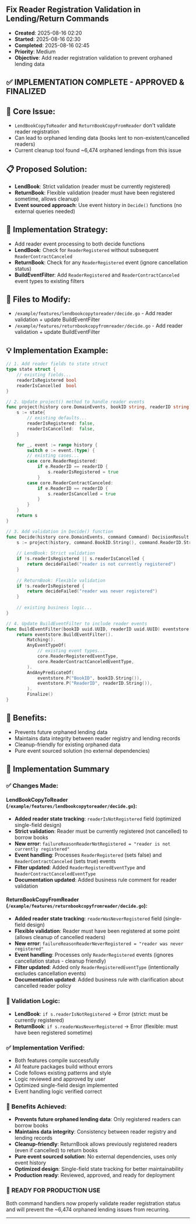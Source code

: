 ## Fix Reader Registration Validation in Lending/Return Commands
- **Created**: 2025-08-16 02:20
- **Started**: 2025-08-16 02:30
- **Completed**: 2025-08-16 02:45
- **Priority**: Medium
- **Objective**: Add reader registration validation to prevent orphaned lending data

## ✅ IMPLEMENTATION COMPLETE - APPROVED & FINALIZED

## 🎯 Core Issue:
- `LendBookCopyToReader` and `ReturnBookCopyFromReader` don't validate reader registration
- Can lead to orphaned lending data (books lent to non-existent/cancelled readers)
- Current cleanup tool found ~6,474 orphaned lendings from this issue

## 📋 Proposed Solution:
- **LendBook**: Strict validation (reader must be currently registered)
- **ReturnBook**: Flexible validation (reader must have been registered sometime, allows cleanup)
- **Event sourced approach**: Use event history in `Decide()` functions (no external queries needed)

## 🔧 Implementation Strategy:
- Add reader event processing to both decide functions
- **LendBook**: Check for `ReaderRegistered` without subsequent `ReaderContractCanceled`
- **ReturnBook**: Check for any `ReaderRegistered` event (ignore cancellation status)
- **BuildEventFilter**: Add `ReaderRegistered` and `ReaderContractCanceled` event types to existing filters

## 📁 Files to Modify:
- `/example/features/lendbookcopytoreader/decide.go` - Add reader validation + update BuildEventFilter
- `/example/features/returnbookcopyfromreader/decide.go` - Add reader validation + update BuildEventFilter

## 💡 Implementation Example:
```go
// 1. Add reader fields to state struct
type state struct {
    // existing fields...
    readerIsRegistered bool
    readerIsCancelled  bool
}

// 2. Update project() method to handle reader events
func project(history core.DomainEvents, bookID string, readerID string) state {
    s := state{
        // existing defaults...
        readerIsRegistered: false,
        readerIsCancelled:  false,
    }

    for _, event := range history {
        switch e := event.(type) {
        // existing cases...
        case core.ReaderRegistered:
            if e.ReaderID == readerID {
                s.readerIsRegistered = true
            }
        case core.ReaderContractCanceled:
            if e.ReaderID == readerID {
                s.readerIsCancelled = true
            }
        }
    }
    return s
}

// 3. Add validation in Decide() function
func Decide(history core.DomainEvents, command Command) DecisionResult {
    s := project(history, command.BookID.String(), command.ReaderID.String())
    
    // LendBook: Strict validation
    if !s.readerIsRegistered || s.readerIsCancelled {
        return decideFailed("reader is not currently registered")
    }
    
    // ReturnBook: Flexible validation  
    if !s.readerIsRegistered {
        return decideFailed("reader was never registered")
    }
    
    // existing business logic...
}

// 4. Update BuildEventFilter to include reader events
func BuildEventFilter(bookID uuid.UUID, readerID uuid.UUID) eventstore.Filter {
    return eventstore.BuildEventFilter().
        Matching().
        AnyEventTypeOf(
            // existing event types...
            core.ReaderRegisteredEventType,
            core.ReaderContractCanceledEventType,
        ).
        AndAnyPredicateOf(
            eventstore.P("BookID", bookID.String()),
            eventstore.P("ReaderID", readerID.String()),
        ).
        Finalize()
}
```

## 🎯 Benefits:
- Prevents future orphaned lending data
- Maintains data integrity between reader registry and lending records
- Cleanup-friendly for existing orphaned data
- Pure event sourced solution (no external dependencies)

## 🎯 Implementation Summary

### ✅ Changes Made:

#### LendBookCopyToReader (`/example/features/lendbookcopytoreader/decide.go`):
- **Added reader state tracking**: `readerIsNotRegistered` field (optimized single-field design)
- **Strict validation**: Reader must be currently registered (not cancelled) to borrow books
- **New error**: `failureReasonReaderNotRegistered = "reader is not currently registered"`
- **Event handling**: Processes `ReaderRegistered` (sets false) and `ReaderContractCanceled` (sets true) events
- **Filter updated**: Added `ReaderRegisteredEventType` and `ReaderContractCanceledEventType`
- **Documentation updated**: Added business rule comment for reader validation

#### ReturnBookCopyFromReader (`/example/features/returnbookcopyfromreader/decide.go`):
- **Added reader state tracking**: `readerWasNeverRegistered` field (single-field design)
- **Flexible validation**: Reader must have been registered at some point (allows cleanup of cancelled readers)
- **New error**: `failureReasonReaderNeverRegistered = "reader was never registered"`
- **Event handling**: Processes only `ReaderRegistered` events (ignores cancellation status - cleanup friendly)
- **Filter updated**: Added only `ReaderRegisteredEventType` (intentionally excludes cancellation events)
- **Documentation updated**: Added business rule with clarification about cancelled reader policy

### 🔧 Validation Logic:
- **LendBook**: `if s.readerIsNotRegistered` → Error (strict: must be currently registered)
- **ReturnBook**: `if s.readerWasNeverRegistered` → Error (flexible: must have been registered sometime)

### ✅ Implementation Verified:
- Both features compile successfully
- All feature packages build without errors
- Code follows existing patterns and style
- Logic reviewed and approved by user
- Optimized single-field design implemented
- Event handling logic verified correct

### 🎯 Benefits Achieved:
- **Prevents future orphaned lending data**: Only registered readers can borrow books
- **Maintains data integrity**: Consistency between reader registry and lending records
- **Cleanup-friendly**: ReturnBook allows previously registered readers (even if cancelled) to return books
- **Pure event sourced solution**: No external dependencies, uses only event history
- **Optimized design**: Single-field state tracking for better maintainability
- **Production ready**: Reviewed, approved, and ready for deployment

### 🚀 **READY FOR PRODUCTION USE**
Both command handlers now properly validate reader registration status and will prevent the ~6,474 orphaned lending issues from recurring.

---